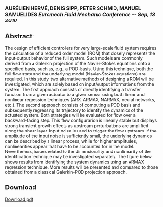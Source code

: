 ### AURÉLIEN HERVÉ, DENIS SIPP, PETER SCHMID, MANUEL SAMUELIDES *Euromech Fluid Mechanic Conference -- Sep, 13 2010*

## Abstract:
The design of efficient controllers for very large-scale fluid system requires the calculation of a reduced order model (ROM) that closely represents the input-output behavior of the full system. Such models are commonly derived from a Galerkin projection of the Navier-Stokes equations onto a specified basis, such as, e.g., a POD-basis. Using this technique, both the full flow state and the underlying model (Navier-Stokes equations) are required. In this study, two alternative methods of designing a ROM will be investigated, which are solely based on input/output informations from the system. The first approach consists of directly identifying a transfer function from a given actuator to a given sensor using both linear and nonlinear regression techniques (ARX, ARMAX, NARMAX, neural networks, etc.). The second approach consists of computing a POD basis and subsequently regressing its trajectory to identify the dynamics of the actuated system. Both strategies will be evaluated for flow over a backward-facing step. This flow configurarion is linearly stable but displays strong transient growth effects as upstream perturbations are amplified along the shear layer. Input noise is used to trigger the flow upstream. If the amplitude of the input noise is sufficiently small, the underlying dynamics can be described by a linear process, while for higher amplitudes, nonlinearities appear that have to be accounted for in the model. Nevertheless, issues related to the dimensionality and nonlinearity of the identification technique may be investigated separately. The figure below shows results from identifying the system dynamics using an ARMAX regression technique. More results will be presented and compared to those obtained from a classical Galerkin-POD projection approach.

## Download
[Download pdf](https://github.com/aherve/publications/raw/master/2010/Reduced_Order_Models_for_control_design_using_system_identification/EFMC9_herve.pdf)
